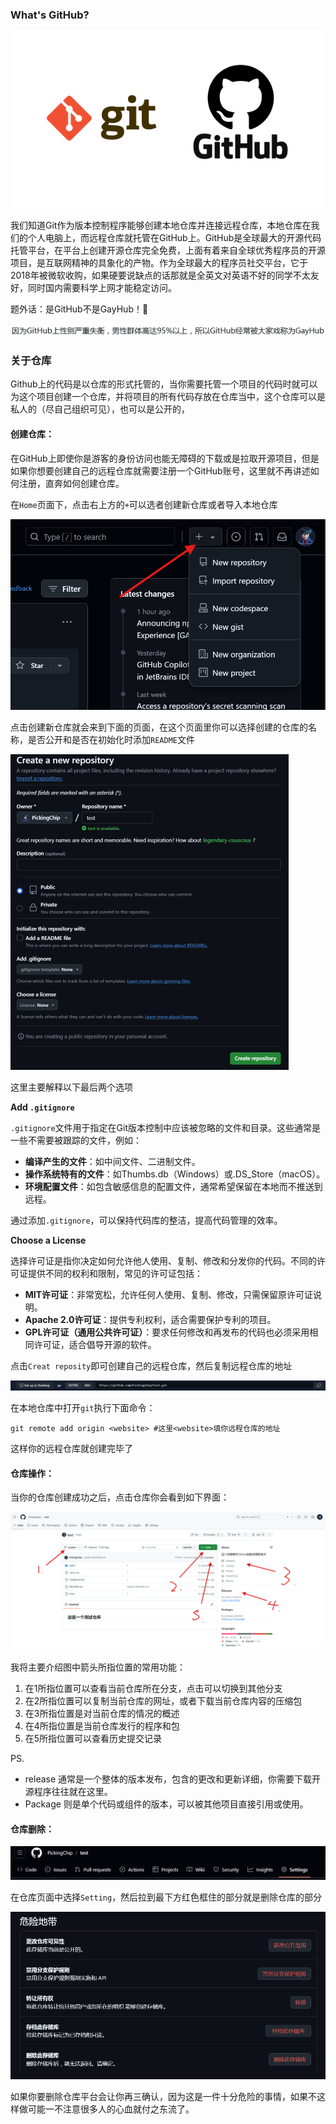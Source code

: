### What's  GitHub?

![git-github](.\Picture\git-github.png)

我们知道Git作为版本控制程序能够创建本地仓库并连接远程仓库，本地仓库在我们的个人电脑上，而远程仓库就托管在GitHub上。GitHub是全球最大的开源代码托管平台，在平台上创建开源仓库完全免费，上面有着来自全球优秀程序员的开源项目，是互联网精神的具象化的产物。作为全球最大的程序员社交平台，它于2018年被微软收购，如果硬要说缺点的话那就是全英文对英语不好的同学不太友好，同时国内需要科学上网才能稳定访问。

题外话：是GitHub不是GayHub！😤

![GayHub](./Picture/GayHub.png)

### 关于仓库

Github上的代码是以仓库的形式托管的，当你需要托管一个项目的代码时就可以为这个项目创建一个仓库，并将项目的所有代码存放在仓库当中，这个仓库可以是私人的（尽自己组织可见），也可以是公开的，

#### 创建仓库：

在GitHub上即使你是游客的身份访问也能无障碍的下载或是拉取开源项目，但是如果你想要创建自己的远程仓库就需要注册一个GitHub账号，这里就不再讲述如何注册，直奔如何创建仓库。

在`Home`页面下，点击右上方的`+`可以选者创建新仓库或者导入本地仓库

![Github创建仓库](./Picture/Github创建仓库.png)

点击创建新仓库就会来到下面的页面，在这个页面里你可以选择创建的仓库的名称，是否公开和是否在初始化时添加`README`文件

![创建仓库2](./Picture/创建仓库2.png)

这里主要解释以下最后两个选项

**Add `.gitignore`**

`.gitignore`文件用于指定在Git版本控制中应该被忽略的文件和目录。这些通常是一些不需要被跟踪的文件，例如：

- **编译产生的文件**：如中间文件、二进制文件。
- **操作系统特有的文件**：如Thumbs.db（Windows）或.DS_Store（macOS）。
- **环境配置文件**：如包含敏感信息的配置文件，通常希望保留在本地而不推送到远程。

通过添加`.gitignore`，可以保持代码库的整洁，提高代码管理的效率。

**Choose a License**

选择许可证是指你决定如何允许他人使用、复制、修改和分发你的代码。不同的许可证提供不同的权利和限制，常见的许可证包括：

- **MIT许可证**：非常宽松，允许任何人使用、复制、修改，只需保留原许可证说明。
- **Apache 2.0许可证**：提供专利权利，适合需要保护专利的项目。
- **GPL许可证（通用公共许可证）**：要求任何修改和再发布的代码也必须采用相同许可证，适合倡导开源的软件。

点击`Creat reposity`即可创建自己的远程仓库，然后复制远程仓库的地址

![创建仓库3](./Picture/创建仓库3.png)

在本地仓库中打开`git`执行下面命令：

```shell
git remote add origin <website> #这里<website>填你远程仓库的地址
```

这样你的远程仓库就创建完毕了 

#### 仓库操作：

当你的仓库创建成功之后，点击仓库你会看到如下界面：

![仓库操作](./Picture/仓库操作.png)

我将主要介绍图中箭头所指位置的常用功能：

1. 在1所指位置可以查看当前仓库所在分支，点击可以切换到其他分支
2. 在2所指位置可以复制当前仓库的网址，或者下载当前仓库内容的压缩包
3. 在3所指位置是对当前仓库的情况的概述
4. 在4所指位置是当前仓库发行的程序和包
5. 在5所指位置可以查看历史提交记录

PS.

- release 通常是一个整体的版本发布，包含的更改和更新详细，你需要下载开源程序往往就在这里。
- Package 则是单个代码或组件的版本，可以被其他项目直接引用或使用。

#### 仓库删除：

![删除仓库](./Picture/删除仓库.png)

在仓库页面中选择`Setting`，然后拉到最下方红色框住的部分就是删除仓库的部分

![删除仓库1](./Picture/删除仓库1.png)

如果你要删除仓库平台会让你再三确认，因为这是一件十分危险的事情，如果不这样做可能一不注意很多人的心血就付之东流了。
